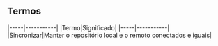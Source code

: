 Termos
-------

|-----|-----------|
|Termo|Significado|
|-----|-----------|
|Sincronizar|Manter o repositório local e o remoto conectados e iguais|
